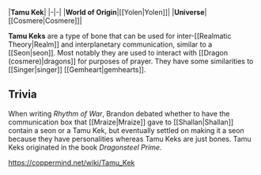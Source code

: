 |**Tamu Kek**|
|-|-|
|**World of Origin**|[[Yolen\|Yolen]]|
|**Universe**|[[Cosmere\|Cosmere]]|

**Tamu Keks** are a type of bone that can be used for inter-[[Realmatic Theory\|Realm]] and interplanetary communication, similar to a [[Seon\|seon]]. Most notably they are used to interact with [[Dragon (cosmere)\|dragons]] for purposes of prayer. They have some similarities to [[Singer\|singer]] [[Gemheart\|gemhearts]].

## Trivia
When writing *Rhythm of War*, Brandon debated whether to have the communication box that [[Mraize\|Mraize]] gave to [[Shallan\|Shallan]] contain a seon or a Tamu Kek, but eventually settled on making it a seon because they have personalities whereas Tamu Keks are just bones.
Tamu Keks originated in the book *Dragonsteel Prime*.


https://coppermind.net/wiki/Tamu_Kek